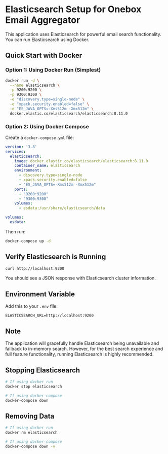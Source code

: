 # Elasticsearch Setup for Onebox Email Aggregator

This application uses Elasticsearch for powerful email search functionality. You can run Elasticsearch using Docker.

## Quick Start with Docker

### Option 1: Using Docker Run (Simplest)

```bash
docker run -d \
  --name elasticsearch \
  -p 9200:9200 \
  -p 9300:9300 \
  -e "discovery.type=single-node" \
  -e "xpack.security.enabled=false" \
  -e "ES_JAVA_OPTS=-Xms512m -Xmx512m" \
  docker.elastic.co/elasticsearch/elasticsearch:8.11.0
```

### Option 2: Using Docker Compose

Create a `docker-compose.yml` file:

```yaml
version: '3.8'
services:
  elasticsearch:
    image: docker.elastic.co/elasticsearch/elasticsearch:8.11.0
    container_name: elasticsearch
    environment:
      - discovery.type=single-node
      - xpack.security.enabled=false
      - "ES_JAVA_OPTS=-Xms512m -Xmx512m"
    ports:
      - "9200:9200"
      - "9300:9300"
    volumes:
      - esdata:/usr/share/elasticsearch/data

volumes:
  esdata:
```

Then run:
```bash
docker-compose up -d
```

## Verify Elasticsearch is Running

```bash
curl http://localhost:9200
```

You should see a JSON response with Elasticsearch cluster information.

## Environment Variable

Add this to your `.env` file:
```
ELASTICSEARCH_URL=http://localhost:9200
```

## Note

The application will gracefully handle Elasticsearch being unavailable and fallback to in-memory search. However, for the best search experience and full feature functionality, running Elasticsearch is highly recommended.

## Stopping Elasticsearch

```bash
# If using docker run
docker stop elasticsearch

# If using docker-compose
docker-compose down
```

## Removing Data

```bash
# If using docker run
docker rm elasticsearch

# If using docker-compose
docker-compose down -v
```
